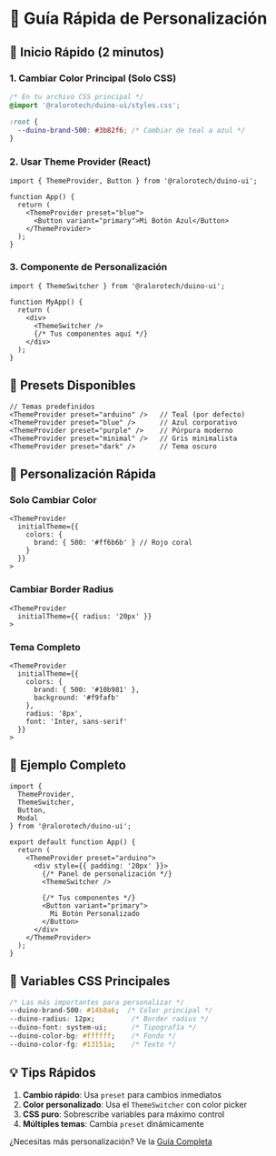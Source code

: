 # 🎨 Guía Rápida de Personalización

## 🚀 Inicio Rápido (2 minutos)

### 1. Cambiar Color Principal (Solo CSS)

```css
/* En tu archivo CSS principal */
@import '@ralorotech/duino-ui/styles.css';

:root {
  --duino-brand-500: #3b82f6; /* Cambiar de teal a azul */
}
```

### 2. Usar Theme Provider (React)

```tsx
import { ThemeProvider, Button } from '@ralorotech/duino-ui';

function App() {
  return (
    <ThemeProvider preset="blue">
      <Button variant="primary">Mi Botón Azul</Button>
    </ThemeProvider>
  );
}
```

### 3. Componente de Personalización

```tsx
import { ThemeSwitcher } from '@ralorotech/duino-ui';

function MyApp() {
  return (
    <div>
      <ThemeSwitcher />
      {/* Tus componentes aquí */}
    </div>
  );
}
```

## 🎯 Presets Disponibles

```tsx
// Temas predefinidos
<ThemeProvider preset="arduino" />   // Teal (por defecto)
<ThemeProvider preset="blue" />      // Azul corporativo  
<ThemeProvider preset="purple" />    // Púrpura moderno
<ThemeProvider preset="minimal" />   // Gris minimalista
<ThemeProvider preset="dark" />      // Tema oscuro
```

## 🔧 Personalización Rápida

### Solo Cambiar Color
```tsx
<ThemeProvider 
  initialTheme={{
    colors: {
      brand: { 500: '#ff6b6b' } // Rojo coral
    }
  }}
>
```

### Cambiar Border Radius
```tsx
<ThemeProvider 
  initialTheme={{ radius: '20px' }}
>
```

### Tema Completo
```tsx
<ThemeProvider 
  initialTheme={{
    colors: {
      brand: { 500: '#10b981' },
      background: '#f9fafb'
    },
    radius: '8px',
    font: 'Inter, sans-serif'
  }}
>
```

## 📱 Ejemplo Completo

```tsx
import { 
  ThemeProvider, 
  ThemeSwitcher, 
  Button, 
  Modal 
} from '@ralorotech/duino-ui';

export default function App() {
  return (
    <ThemeProvider preset="arduino">
      <div style={{ padding: '20px' }}>
        {/* Panel de personalización */}
        <ThemeSwitcher />
        
        {/* Tus componentes */}
        <Button variant="primary">
          Mi Botón Personalizado
        </Button>
      </div>
    </ThemeProvider>
  );
}
```

## 🎨 Variables CSS Principales

```css
/* Las más importantes para personalizar */
--duino-brand-500: #14b8a6;  /* Color principal */
--duino-radius: 12px;         /* Border radius */
--duino-font: system-ui;      /* Tipografía */
--duino-color-bg: #ffffff;    /* Fondo */
--duino-color-fg: #13151a;    /* Texto */
```

## 💡 Tips Rápidos

1. **Cambio rápido**: Usa `preset` para cambios inmediatos
2. **Color personalizado**: Usa el `ThemeSwitcher` con color picker
3. **CSS puro**: Sobrescribe variables para máximo control
4. **Múltiples temas**: Cambia `preset` dinámicamente

¿Necesitas más personalización? Ve la [Guía Completa](./CUSTOMIZATION.md)
